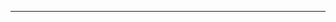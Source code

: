 <!--
CO_OP_TRANSLATOR_METADATA:
{
  "original_hash": "77735b446eb79b1bba9c849865cd0ced",
  "translation_date": "2025-08-28T18:05:30+00:00",
  "source_file": "03-GettingStarted/05-stdio-server/README.md",
  "language_code": "fi"
}
-->


---

